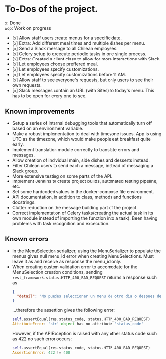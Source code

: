 # To-Dos of the project.

`x`: Done <br>
`wop`: Work on progress <br>


- [`x`] Allow staff users create menus for a specific date.
- [`x`] Extra: Add different meal times and multiple dishes per menu.
- [`x`] Send a Slack message to all Chilean employees.
- [`x`] Celery setup to excecute periodic tasks in one single process.
- [`x`] Extra: Created a client class to allow for more interactions with Slack.
- [`x`] Let employees choose preffered meal.
- [`x`] Let employees specify customizations.
- [`x`] Let employees specify customizations before 11 AM.
- [`x`] Allow staff to see everyone's requests, but only users to see their own
        requests.
- [`x`] Slack messages contain an URL (with Sites) to today's menu. This has to
        be open for every one to see.

## Known improvements

- Setup a series of internal debugging tools that automatically turn off based
  on an environment variable.
- Make a robust implementation to deal with timezone issues. App is using UTC
  as the timezone, which would make people eat breakfast quite early.
- Implement translation module correctly to translate errors and messages.
- Allow creation of individual main, side dishes and desserts instead.
- Filter Chilean users to send each a message, instead of messaging a Slack
  group.
- More extensive testing on some parts of the API.
- Implement Jenkins to create project builds, automated testing pipeline, etc.
- Set some hardcoded values in the docker-compose file environment.
- API documentation, in addition to class, methods and functions docstrings.
- Clutter reduction on the message building part of the project.
- Correct implementation of Celery tasks(creating the actual task in its own
  module instead of importing the function into a task). Been having problems
  with task recognition and excecution.

## Known errors
- In the MenuSelection serializer, using the MenuSerializer to populate the
  menus gives null menu_id error when creating MenuSelections. Must leave it as
  and receive as response the menu_id only.
- When creating custom validation error to accomodate for the MenuSelection
  creation conditions, sending `rest_framework.status.HTTP_400_BAD_REQUEST` 
  returns a response such as
  ```json
  {
    "detail": "No puedes seleccionar un menu de otro dia o despues de las 11"
  }
  ```
  ...therefore the assertion gives the following error:
  ```python
  self.assertEqual(res.status_code, status.HTTP_400_BAD_REQUEST)
  AttributeError: 'str' object has no attribute 'status_code'
  ```
  However, if the APIException is raised with any other status code such as 422
  no such error occurs: 
  ```python
  self.assertEqual(res.status_code, status.HTTP_400_BAD_REQUEST)
  AssertionError: 422 != 400
  ```
 